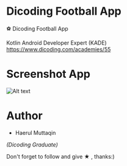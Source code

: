 # Dicoding Football App

:soccer: Dicoding Football App

Kotlin Android Developer Expert (KADE) https://www.dicoding.com/academies/55

# Screenshot App

![Alt text](https://raw.githubusercontent.com/haerulmuttaqin/dicoding-football-app/master/screenshot-football-app.png "App Screenshot")

# Author
- Haerul Muttaqin

_(Dicoding Graduate)_

Don't forget to follow and give ★ , thanks:)
